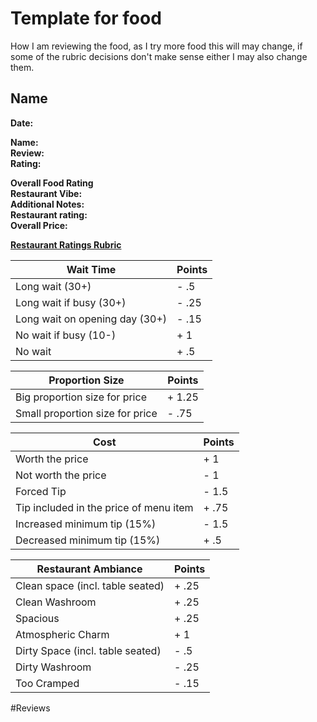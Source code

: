 # Template for food
How I am reviewing the food, as I try more food this will may change, if some of the rubric decisions don't make sense either I may also change them.

## Name
**Date:**

**Name:**\
**Review:**\
**Rating:**

**Overall Food Rating**\
**Restaurant Vibe:**\
**Additional Notes:**\
**Restaurant rating:**\
**Overall Price:**


<ins>**Restaurant Ratings Rubric**</ins>

|Wait Time | Points |
|----------|--------|
|Long wait (30+)| - .5|
|Long wait if busy (30+)| - .25|
|Long wait on opening day (30+)|- .15|
|No wait if busy (10-)|+ 1|
|No wait| + .5|


|Proportion Size | Points |
|----------|--------|
|Big proportion size for price| + 1.25|
|Small proportion size for price| - .75|

|Cost| Points |
|----------|--------|
|Worth the price| + 1|
|Not worth the price| - 1|
|Forced Tip| - 1.5|
|Tip included in the price of menu item|+ .75|
|Increased minimum tip (15%) |- 1.5|
|Decreased minimum tip (15%)|+ .5|

|Restaurant Ambiance| Points |
|----------|--------|
|Clean space (incl. table seated)|+ .25|
|Clean Washroom| + .25|
|Spacious| + .25|
|Atmospheric Charm| + 1|
|Dirty Space (incl. table seated)|- .5|
|Dirty Washroom|- .25|
|Too Cramped|- .15|


#Reviews
